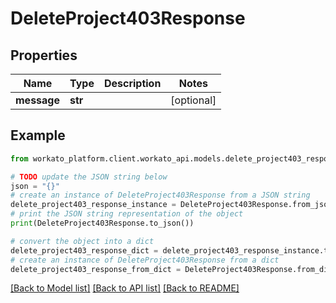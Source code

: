 # DeleteProject403Response


## Properties

Name | Type | Description | Notes
------------ | ------------- | ------------- | -------------
**message** | **str** |  | [optional] 

## Example

```python
from workato_platform.client.workato_api.models.delete_project403_response import DeleteProject403Response

# TODO update the JSON string below
json = "{}"
# create an instance of DeleteProject403Response from a JSON string
delete_project403_response_instance = DeleteProject403Response.from_json(json)
# print the JSON string representation of the object
print(DeleteProject403Response.to_json())

# convert the object into a dict
delete_project403_response_dict = delete_project403_response_instance.to_dict()
# create an instance of DeleteProject403Response from a dict
delete_project403_response_from_dict = DeleteProject403Response.from_dict(delete_project403_response_dict)
```
[[Back to Model list]](../README.md#documentation-for-models) [[Back to API list]](../README.md#documentation-for-api-endpoints) [[Back to README]](../README.md)



